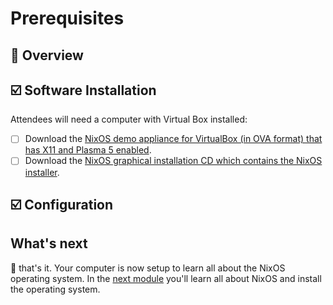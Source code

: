 # Prerequisites

## 📖 Overview

## ☑️ Software Installation

Attendees will need a computer with Virtual Box installed:

* [ ] Download the [NixOS demo appliance for VirtualBox (in OVA format) that has X11 and Plasma 5 enabled][download-nixos-ova].
* [ ] Download the [NixOS graphical installation CD which contains the NixOS installer][download-nixos-iso].

## ☑️ Configuration

## What's next

🎉 that's it. Your computer is now setup to learn all about the NixOS operating system. In the [next module][next-module] you'll learn all about NixOS and install the operating system.

<!-- in-line links -->
[download-nixos-iso]: https://releases.nixos.org/nixos/19.03/nixos-19.03.173307.776d66ec115/nixos-graphical-19.03.173307.776d66ec115-x86_64-linux.iso
[download-nixos-ova]: https://releases.nixos.org/nixos/19.03/nixos-19.03.173251.56d94c8c69f/nixos-19.03.173251.56d94c8c69f-x86_64-linux.ova

[next-module]: ../01-introduction-to-nixos/README.md
